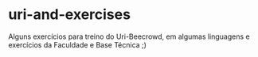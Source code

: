 # uri-and-exercises
Alguns exercícios para treino do Uri-Beecrowd, em algumas linguagens e exercícios da Faculdade e Base Técnica ;)

